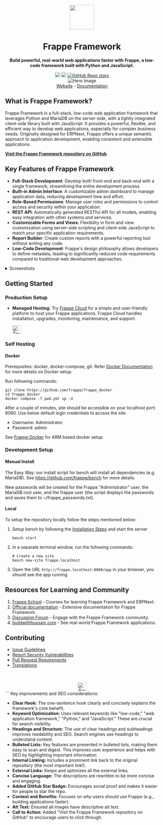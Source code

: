 <div align="center" markdown="1">
    <img src=".github/framework-logo-new.svg" width="80" height="80"/>
    <h1>Frappe Framework</h1>
    <p><b>Build powerful, real-world web applications faster with Frappe, a low-code framework built with Python and JavaScript.</b></p>
</div>

<div align="center">
    <a target="_blank" href="LICENSE" title="License: MIT"><img src="https://img.shields.io/badge/License-MIT-success.svg"></a>
    <a href="https://codecov.io/gh/frappe/frappe"><img src="https://codecov.io/gh/frappe/frappe/branch/develop/graph/badge.svg?token=XoTa679hIj"/></a>
    <a href="https://github.com/frappe/frappe">
        <img alt="GitHub Repo stars" src="https://img.shields.io/github/stars/frappe/frappe?style=social">
    </a>
</div>

<div align="center">
    <img src=".github/hero-image.png" alt="Hero Image" />
</div>

<div align="center">
    <a href="https://frappe.io/framework">Website</a>
    -
    <a href="https://docs.frappe.io/framework">Documentation</a>
</div>

## What is Frappe Framework?

Frappe Framework is a full-stack, low-code web application framework that leverages Python and MariaDB on the server-side, with a tightly integrated client-side library built with JavaScript. It provides a powerful, flexible, and efficient way to develop web applications, especially for complex business needs. Originally designed for ERPNext, Frappe offers a unique semantic approach to application development, enabling consistent and extensible applications.

**[Visit the Frappe Framework repository on GitHub](https://github.com/frappe/frappe)**

## Key Features of Frappe Framework

*   **Full-Stack Development**: Develop both front-end and back-end with a single framework, streamlining the entire development process.
*   **Built-in Admin Interface**:  A customizable admin dashboard to manage application data, reducing development time and effort.
*   **Role-Based Permissions**: Manage user roles and permissions to control access and security within your application.
*   **REST API**: Automatically generated RESTful API for all models, enabling easy integration with other systems and services.
*   **Customizable Forms and Views**: Flexibility in form and view customization using server-side scripting and client-side JavaScript to match your specific application requirements.
*   **Report Builder**: Create custom reports with a powerful reporting tool without writing any code.
*   **Low-Code Development**: Frappe's design philosophy allows developers to define metadata, leading to significantly reduced code requirements compared to traditional web development approaches.

<details>
<summary>Screenshots</summary>

![List View](.github/fw-list-view.png)
![Form View](.github/fw-form-view.png)
![Role Permission Manager](.github/fw-rpm.png)
</details>

## Getting Started

### Production Setup

*   **Managed Hosting:** Try [Frappe Cloud](https://frappecloud.com) for a simple and user-friendly platform to host your Frappe applications. Frappe Cloud handles installation, upgrades, monitoring, maintenance, and support.

    <div>
        <a href="https://frappecloud.com/" target="_blank">
            <picture>
                <source media="(prefers-color-scheme: dark)" srcset="https://frappe.io/files/try-on-fc-white.png">
                <img src="https://frappe.io/files/try-on-fc-black.png" alt="Try on Frappe Cloud" height="28" />
            </picture>
        </a>
    </div>

### Self Hosting

#### Docker

Prerequisites: docker, docker-compose, git. Refer [Docker Documentation](https://docs.docker.com) for more details on Docker setup.

Run following commands:

```
git clone https://github.com/frappe/frappe_docker
cd frappe_docker
docker compose -f pwd.yml up -d
```

After a couple of minutes, site should be accessible on your localhost port: 8080. Use below default login credentials to access the site.
- Username: Administrator
- Password: admin

See [Frappe Docker](https://github.com/frappe/frappe_docker?tab=readme-ov-file#to-run-on-arm64-architecture-follow-this-instructions) for ARM based docker setup.

### Development Setup

#### Manual Install

The Easy Way: our install script for bench will install all dependencies (e.g. MariaDB). See https://github.com/frappe/bench for more details.

New passwords will be created for the Frappe "Administrator" user, the MariaDB root user, and the frappe user (the script displays the passwords and saves them to ~/frappe_passwords.txt).

#### Local

To setup the repository locally follow the steps mentioned below:

1.  Setup bench by following the [Installation Steps](https://docs.frappe.io/framework/user/en/installation) and start the server
    ```
    bench start
    ```

2.  In a separate terminal window, run the following commands:
    ```
    # Create a new site
    bench new-site frappe.localhost
    ```

3.  Open the URL `http://frappe.localhost:8000/app` in your browser, you should see the app running

## Resources for Learning and Community

1.  [Frappe School](https://frappe.school) - Courses for learning Frappe Framework and ERPNext.
2.  [Official documentation](https://docs.frappe.io/framework) - Extensive documentation for Frappe Framework.
3.  [Discussion Forum](https://discuss.frappe.io/) - Engage with the Frappe Framework community.
4.  [buildwithhussain.com](https://buildwithhussain.com) - See real-world Frappe Framework applications.

## Contributing

*   [Issue Guidelines](https://github.com/frappe/erpnext/wiki/Issue-Guidelines)
*   [Report Security Vulnerabilities](https://frappe.io/security)
*   [Pull Request Requirements](https://github.com/frappe/erpnext/wiki/Contribution-Guidelines)
*   [Translations](https://crowdin.com/project/frappe)

<br>
<br>
<div align="center">
    <a href="https://frappe.io" target="_blank">
        <picture>
            <source media="(prefers-color-scheme: dark)" srcset="https://frappe.io/files/Frappe-white.png">
            <img src="https://frappe.io/files/Frappe-black.png" alt="Frappe Technologies" height="28"/>
        </picture>
    </a>
</div>
```
Key improvements and SEO considerations:

*   **Clear Hook:** The one-sentence hook clearly and concisely explains the framework's core benefit.
*   **Keyword Optimization:** Uses relevant keywords like "low-code," "web application framework," "Python," and "JavaScript."  These are crucial for search visibility.
*   **Headings and Structure:** The use of clear headings and subheadings improves readability and SEO.  Search engines use headings to understand content.
*   **Bulleted Lists:**  Key features are presented in bulleted lists, making them easy to scan and digest.  This improves user experience and helps with SEO by highlighting important information.
*   **Internal Linking:**  Includes a prominent link back to the original repository (the most important link!).
*   **External Links:** Keeps and optimizes all the external links.
*   **Concise Language:**  The descriptions are rewritten to be more concise and engaging.
*   **Added GitHub Star Badge:**  Encourages social proof and makes it easier for people to star the repo.
*   **Context and Benefits:** Focuses on *why* users should use Frappe (e.g., building applications faster).
*   **Alt Text:** Ensured all images have descriptive alt text.
*   **Call to Action:** Added "Visit the Frappe Framework repository on GitHub" to encourage users to click through.